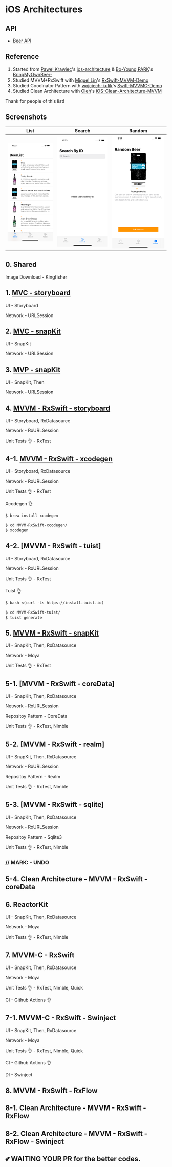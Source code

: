 # iOS Architectures

## API

- [Beer API](https://punkapi.com/documentation/v2)



## Reference

1. Started from [Pawel Krawiec](https://github.com/tailec)'s [ios-architecture](https://github.com/tailec/ios-architecture) & [Bo-Young PARK](https://github.com/fimuxd)'s [BringMyOwnBeer-](https://github.com/fimuxd/BringMyOwnBeer-)
2. Studied MVVM+RxSwift with [Miguel Lin](https://github.com/gannasong)'s [RxSwift-MVVM-Demo](https://github.com/gannasong/RxSwift-MVVM-Demo)
3. Studied Coodinator Pattern with [wojciech-kulik](https://github.com/wojciech-kulik)'s [Swift-MVVMC-Demo](https://github.com/wojciech-kulik/Swift-MVVMC-Demo)
4. Studied Clean Architecture with [Oleh](https://github.com/kudoleh)'s [iOS-Clean-Architecture-MVVM](https://github.com/kudoleh/iOS-Clean-Architecture-MVVM)

Thank for people of this list!



## Screenshots

| List | Search | Random |
| :--: | :----: | :----: |
<img src = "./screenshots/1.png" width = 400> | <img src = "./screenshots/2.png" width = 400> | <img src = "./screenshots/3.png" width = 400> |



## 0. Shared

Image Download - Kingfisher



## 1. [MVC - storyboard](https://github.com/Goeun1001/ios-architectures/tree/master/MVC-storyboard)

UI - Storyboard

Network - URLSession



## 2. [MVC - snapKit](https://github.com/Goeun1001/ios-architectures/tree/master/MVC-snapKit)

UI - SnapKit

Network - URLSession



## 3. [MVP - snapKit](https://github.com/Goeun1001/ios-architectures/tree/master/MVP-snapKit)

UI - SnapKit, Then

Network - URLSession



## 4. [MVVM - RxSwift - storyboard](https://github.com/Goeun1001/ios-architectures/tree/master/MVVM-RxSwift-storyboard)

UI - Storyboard, RxDatasource

Network - RxURLSession

Unit Tests 👌 - RxTest



## 4-1. [MVVM - RxSwift - xcodegen](https://github.com/Goeun1001/ios-architectures/tree/master/MVVM-RxSwift-xcodegen)

UI - Storyboard, RxDatasource

Network - RxURLSession

Unit Tests 👌 - RxTest

Xcodegen 👌

```
$ brew install xcodegen
```

```
$ cd MVVM-RxSwift-xcodegen/
$ xcodegen
```



## 4-2. [MVVM - RxSwift - tuist]

UI - Storyboard, RxDatasource

Network - RxURLSession

Unit Tests 👌 - RxTest

Tuist 👌

```
$ bash <(curl -Ls https://install.tuist.io)
```

```
$ cd MVVM-RxSwift-tuist/
$ tuist generate
```



## 5. [MVVM - RxSwift - snapKit](https://github.com/Goeun1001/ios-architectures/tree/master/MVVM-RxSwift-snapKit)

UI - SnapKit, Then, RxDatasource

Network - Moya

Unit Tests 👌 - RxTest



## 5-1. [MVVM - RxSwift - coreData]

UI - SnapKit, Then, RxDatasource

Network - RxURLSession

Repositoy Pattern - CoreData

Unit Tests 👌 - RxTest, Nimble



## 5-2. [MVVM - RxSwift - realm]

UI - SnapKit, Then, RxDatasource

Network - RxURLSession

Repositoy Pattern - Realm

Unit Tests 👌 - RxTest, Nimble



## 5-3. [MVVM - RxSwift - sqlite]

UI - SnapKit, Then, RxDatasource

Network - RxURLSession

Repositoy Pattern - Sqlite3

Unit Tests 👌 - RxTest, Nimble



### // MARK: - UNDO



## 5-4. Clean Architecture - MVVM - RxSwift - coreData



## 6. ReactorKit

UI - SnapKit, Then, RxDatasource

Network - Moya

Unit Tests 👌 - RxTest, Nimble



## 7. MVVM-C - RxSwift

UI - SnapKit, Then, RxDatasource

Network - Moya

Unit Tests 👌 - RxTest, Nimble, Quick

CI - Github Actions 👌



## 7-1. MVVM-C - RxSwift - Swinject

UI - SnapKit, Then, RxDatasource

Network - Moya

Unit Tests 👌 - RxTest, Nimble, Quick

CI - Github Actions 👌

DI - Swinject



## 8. MVVM - RxSwift - RxFlow



## 8-1. Clean Architecture - MVVM - RxSwift - RxFlow



## 8-2. Clean Architecture - MVVM - RxSwift - RxFlow - Swinject



## 💕 WAITING YOUR PR for the better codes.